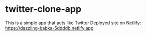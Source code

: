 # twitter-clone-app

This is a simple app that acts like Twitter
Deployed site on Netlify: https://dazzling-babka-5ddddb.netlify.app
